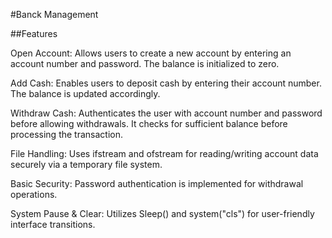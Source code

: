 #Banck Management 

##Features

Open Account: Allows users to create a new account by entering an account number and password. The balance is initialized to zero.

Add Cash: Enables users to deposit cash by entering their account number. The balance is updated accordingly.

Withdraw Cash: Authenticates the user with account number and password before allowing withdrawals. It checks for sufficient balance before processing the transaction.

File Handling: Uses ifstream and ofstream for reading/writing account data securely via a temporary file system.

Basic Security: Password authentication is implemented for withdrawal operations.

System Pause & Clear: Utilizes Sleep() and system("cls") for user-friendly interface transitions.
